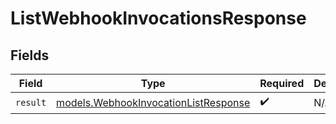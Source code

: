 # ListWebhookInvocationsResponse


## Fields

| Field                                                                              | Type                                                                               | Required                                                                           | Description                                                                        |
| ---------------------------------------------------------------------------------- | ---------------------------------------------------------------------------------- | ---------------------------------------------------------------------------------- | ---------------------------------------------------------------------------------- |
| `result`                                                                           | [models.WebhookInvocationListResponse](../models/webhookinvocationlistresponse.md) | :heavy_check_mark:                                                                 | N/A                                                                                |